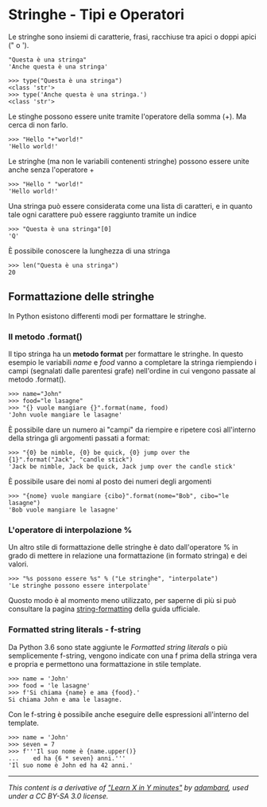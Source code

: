 # Stringhe - Tipi e Operatori 

Le stringhe sono insiemi di caratterie, frasi, racchiuse tra apici o doppi apici (" o ').

    "Questa è una stringa"
    'Anche questa è una stringa'

    >>> type("Questa è una stringa")
    <class 'str'>
    >>> type('Anche questa è una stringa.')
    <class 'str'>

Le stinghe possono essere unite tramite l'operatore della somma (+). Ma cerca di non farlo.

    >>> "Hello "+"world!"                                
    'Hello world!'

Le stringhe (ma non le variabili contenenti stringhe) possono essere unite anche senza l'operatore +

    >>> "Hello " "world!"                                  
    'Hello world!'

 Una stringa può essere considerata come una lista di caratteri, e in quanto tale ogni carattere può essere raggiunto tramite un indice

    >>> "Questa è una stringa"[0]                          
    'Q'


È possibile conoscere la lunghezza di una stringa

    >>> len("Questa è una stringa")
    20

## Formattazione delle stringhe

In Python esistono differenti modi per formattare le stringhe.

### Il metodo .format()

Il tipo stringa ha un **metodo format** per formattare le stringhe.
In questo esempio le variabili _name_ e _food_ vanno a completare la stringa riempiendo i campi (segnalati dalle parentesi grafe) nell'ordine in cui vengono passate al metodo .format().
   
    >>> name="John"
    >>> food="le lasagne"
    >>> "{} vuole mangiare {}".format(name, food)
    'John vuole mangiare le lasagne'

È possibile dare un numero ai "campi" da riempire e ripetere così all'interno della stringa gli argomenti passati a format:

    >>> "{0} be nimble, {0} be quick, {0} jump over the {1}".format("Jack", "candle stick")
    'Jack be nimble, Jack be quick, Jack jump over the candle stick'

È possibile usare dei nomi al posto dei numeri degli argomenti

    >>> "{nome} vuole mangiare {cibo}".format(nome="Bob", cibo="le lasagne") 
    'Bob vuole mangiare le lasagne'

### L'operatore di interpolazione %

Un altro stile di formattazione delle stringhe è dato dall'operatore % in grado di mettere in relazione una formattazione (in formato stringa) e dei valori. 

    >>> "%s possono essere %s" % ("Le stringhe", "interpolate") 
    'Le stringhe possono essere interpolate'

Quosto modo è al momento meno utilizzato, per saperne di più si può consultare la pagina [string-formatting](https://docs.python.org/3/library/stdtypes.html?highlight=string%20interpolation#printf-style-string-formatting) della guida ufficiale.

### Formatted string literals - f-string

Da Python 3.6 sono state aggiunte le _Formatted string literals_ o più semplicemente f-string, vengono indicate con una f prima della stringa vera e propria e permettono una formattazione in stile template.

    >>> name = 'John'
    >>> food = 'le lasagne'
    >>> f'Si chiama {name} e ama {food}.'
    Si chiama John e ama le lasagne.

Con le f-string è possibile anche eseguire delle espressioni all'interno del template.

    >>> name = 'John'
    >>> seven = 7
    >>> f'''Il suo nome è {name.upper()}
    ...    ed ha {6 * seven} anni.'''
    'Il suo nome è John ed ha 42 anni.'



---

_This content is a derivative of ["Learn X in Y minutes"](https://github.com/adambard/learnxinyminutes-docs) by [adambard](https://github.com/adambard), used under a CC BY-SA 3.0 license._

